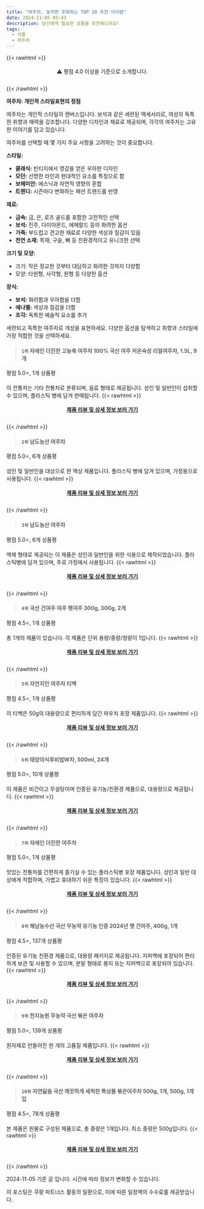 ```yaml
---
title: "여주차, 놓치면 후회하는 TOP 10 추천 아이템"
date: 2024-11-05 05:43
description: 당신에게 필요한 상품을 추천해드려요!
tags:
  - 식품
  - 여주차
---
```

{{< rawhtml >}}<div class="toc" style="text-align: center; height: 50px; line-height: 2;">  <p>⚠️ 평점 4.0 이상을 기준으로 소개합니다.<br></p></div> {{< /rawhtml >}}

**여주차: 개인적 스타일표현의 정점**

여주차는 개인적 스타일의 캔버스입니다. 보석과 같은 세련된 액세서리로, 여성의 독특한 취향과 매력을 강조합니다. 다양한 디자인과 재료로 제공되며, 각각의 여주차는 고유한 이야기를 담고 있습니다.

여주차를 선택할 때 몇 가지 주요 사항을 고려하는 것이 중요합니다.

**스타일:**
* **클래식:** 빈티지에서 영감을 얻은 우아한 디자인
* **모던:** 선명한 라인과 현대적인 요소를 특징으로 함
* **보헤미안:** 에스닉과 자연적 영향의 혼합
* **트렌디:** 시즌마다 변화하는 패션 트렌드를 반영

**재료:**
* **금속:** 금, 은, 로즈 골드를 포함한 고전적인 선택
* **보석:** 진주, 다이아몬드, 에메랄드 등의 화려한 옵션
* **가죽:** 부드럽고 견고한 재료로 다양한 색상과 질감이 있음
* **천연 소재:** 목재, 구슬, 뼈 등 친환경적이고 유니크한 선택

**크기 및 모양:**
* 크기: 작은 정교한 것부터 대담하고 화려한 것까지 다양함
* 모양: 타원형, 사각형, 원형 등 다양한 옵션

**장식:**
* **보석:** 화려함과 우아함을 더함
* **에나멜:** 색상과 질감을 더함
* **조각:** 독특한 예술적 요소를 추가

세련되고 독특한 여주차로 개성을 표현하세요. 다양한 옵션을 탐색하고 취향과 스타일에 가장 적합한 것을 선택하세요.


>#### `1위` 자애인 더진한 고농축 여주차 100% 국산 여주 저온숙성 리얼여주차, 1.5L, 9개
평점 5.0⭐, 1개 상품평

이 전통차는 기타 전통차로 분류되며, 음료 형태로 제공됩니다. 성인 및 일반인이 섭취할 수 있으며, 플라스틱 병에 담겨 판매됩니다.
{{< rawhtml >}}<div class="toc" style="text-align: center; height: 50px; line-height: 2;"><p><b><a href="https://link.coupang.com/re/AFFSDP?lptag=AF5033054&pageKey=6840747288&itemId=16261321401&vendorItemId=85127038224&traceid=V0-153-2db015f135e310fa&clickBeacon=24e24590-9b37-11ef-9b4e-de79fa531359%7E3&requestid=20241105143101571065112006&token=31850C%7CMIXED">제품 리뷰 및 상세 정보 보러 가기</a></b><br></p> </div>{{< /rawhtml >}}

>#### `2위` 남도농산 여주차
평점 5.0⭐, 6개 상품평

성인 및 일반인을 대상으로 한 액상 제품입니다. 플라스틱 병에 담겨 있으며, 가정용으로 사용됩니다.
{{< rawhtml >}}<div class="toc" style="text-align: center; height: 50px; line-height: 2;"><p><b><a href="https://link.coupang.com/re/AFFSDP?lptag=AF5033054&pageKey=1960763464&itemId=3332401352&vendorItemId=86389439263&traceid=V0-153-e2167f824194ee83&requestid=20241105143101571065112006&token=31850C%7CMIXED">제품 리뷰 및 상세 정보 보러 가기</a></b><br></p> </div>{{< /rawhtml >}}

>#### `3위` 남도농산 여주차
평점 5.0⭐, 6개 상품평

액체 형태로 제공되는 이 제품은 성인과 일반인을 위한 식용으로 제작되었습니다. 플라스틱병에 담겨 있으며, 주로 가정에서 사용됩니다.
{{< rawhtml >}}<div class="toc" style="text-align: center; height: 50px; line-height: 2;"><p><b><a href="https://link.coupang.com/re/AFFSDP?lptag=AF5033054&pageKey=1960763464&itemId=115233960&vendorItemId=86492716698&traceid=V0-153-e2167f824194ee83&requestid=20241105143101571065112006&token=31850C%7CMIXED">제품 리뷰 및 상세 정보 보러 가기</a></b><br></p> </div>{{< /rawhtml >}}

>#### `4위` 국산 건여주 여주 햇여주 300g, 300g, 2개
평점 4.5⭐, 1개 상품평

총 1개의 제품이 있습니다. 각 제품은 단위 용량/중량/정량이 1입니다.
{{< rawhtml >}}<div class="toc" style="text-align: center; height: 50px; line-height: 2;"><p><b><a href="https://link.coupang.com/re/AFFSDP?lptag=AF5033054&pageKey=7553113018&itemId=22636083816&vendorItemId=89782356142&traceid=V0-153-beb05adb4c2f6c6d&clickBeacon=24e24590-9b37-11ef-944b-b464675c0501%7E3&requestid=20241105143101571065112006&token=31850C%7CMIXED">제품 리뷰 및 상세 정보 보러 가기</a></b><br></p> </div>{{< /rawhtml >}}

>#### `5위` 자연지인 여주차 티백
평점 4.5⭐, 1개 상품평

이 티백은 50g의 대용량으로 편리하게 담긴 파우치 포장 제품입니다.
{{< rawhtml >}}<div class="toc" style="text-align: center; height: 50px; line-height: 2;"><p><b><a href="https://link.coupang.com/re/AFFSDP?lptag=AF5033054&pageKey=6922510888&itemId=19344160934&vendorItemId=70874661683&traceid=V0-153-36b22cd89db67a29&requestid=20241105143101571065112006&token=31850C%7CMIXED">제품 리뷰 및 상세 정보 보러 가기</a></b><br></p> </div>{{< /rawhtml >}}

>#### `6위` 태양의식후비법W차, 500ml, 24개
평점 5.0⭐, 10개 상품평

이 제품은 비건이고 무설탕이며 인증된 유기농/친환경 제품으로, 대용량으로 제공됩니다.
{{< rawhtml >}}<div class="toc" style="text-align: center; height: 50px; line-height: 2;"><p><b><a href="https://link.coupang.com/re/AFFSDP?lptag=AF5033054&pageKey=6843480231&itemId=392569412&vendorItemId=88377572530&traceid=V0-153-343335d154d0049e&clickBeacon=24e24590-9b37-11ef-9305-0e131addd8cd%7E3&requestid=20241105143101571065112006&token=31850C%7CMIXED">제품 리뷰 및 상세 정보 보러 가기</a></b><br></p> </div>{{< /rawhtml >}}

>#### `7위` 자애인 더진한 여주차
평점 5.0⭐, 1개 상품평

맛있는 전통차를 간편하게 즐기실 수 있는 플라스틱병 포장 제품입니다. 성인과 일반 대상에게 적합하며, 가볍고 휴대하기 쉬운 특징이 있습니다.
{{< rawhtml >}}<div class="toc" style="text-align: center; height: 50px; line-height: 2;"><p><b><a href="https://link.coupang.com/re/AFFSDP?lptag=AF5033054&pageKey=6840747288&itemId=16265786470&vendorItemId=84570973038&traceid=V0-153-2db015f135e310fa&requestid=20241105143101571065112006&token=31850C%7CMIXED">제품 리뷰 및 상세 정보 보러 가기</a></b><br></p> </div>{{< /rawhtml >}}

>#### `8위` 해남농수산 국산 무농약 유기농 인증 2024년 햇 건여주, 400g, 1개
평점 4.5⭐, 137개 상품평

인증된 유기농 친환경 제품으로, 대용량 패키지로 제공됩니다. 지퍼백에 포장되어 편리하게 보관 및 사용할 수 있으며, 분말 형태로 봉지 또는 지퍼백으로 포장되어 있습니다.
{{< rawhtml >}}<div class="toc" style="text-align: center; height: 50px; line-height: 2;"><p><b><a href="https://link.coupang.com/re/AFFSDP?lptag=AF5033054&pageKey=8273866699&itemId=23848002955&vendorItemId=91325454453&traceid=V0-153-47d513c4793c13dc&clickBeacon=24e24590-9b37-11ef-a071-bc5a63517863%7E3&requestid=20241105143101571065112006&token=31850C%7CMIXED">제품 리뷰 및 상세 정보 보러 가기</a></b><br></p> </div>{{< /rawhtml >}}

>#### `9위` 천지농원 무농약 국산 볶은 여주차
평점 5.0⭐, 139개 상품평

원자재로 만들어진 한 개의 고품질 제품입니다.
{{< rawhtml >}}<div class="toc" style="text-align: center; height: 50px; line-height: 2;"><p><b><a href="https://link.coupang.com/re/AFFSDP?lptag=AF5033054&pageKey=7638771427&itemId=20290716898&vendorItemId=87376970154&traceid=V0-153-a84747208fdc67d3&requestid=20241105143101571065112006&token=31850C%7CMIXED">제품 리뷰 및 상세 정보 보러 가기</a></b><br></p> </div>{{< /rawhtml >}}

>#### `10위` 자연닮음 국산 깨끗하게 세척한 특상품 볶은여주차 500g, 1개, 500g, 1개입
평점 4.5⭐, 78개 상품평

본 제품은 원물로 구성된 제품으로, 총 중량은 1개입니다. 최소 중량은 500g입니다.
{{< rawhtml >}}<div class="toc" style="text-align: center; height: 50px; line-height: 2;"><p><b><a href="https://link.coupang.com/re/AFFSDP?lptag=AF5033054&pageKey=7589496543&itemId=20052436171&vendorItemId=87766522130&traceid=V0-153-520dd161ab7c427f&clickBeacon=24e24590-9b37-11ef-879a-f8ee622f696b%7E3&requestid=20241105143101571065112006&token=31850C%7CMIXED">제품 리뷰 및 상세 정보 보러 가기</a></b><br></p> </div>{{< /rawhtml >}}


2024-11-05 기준 글 입니다.
시간에 따라 정보가 변화할 수 있습니다.

이 포스팅은 쿠팡 파트너스 활동의 일환으로, 이에 따른 일정액의 수수료를 제공받습니다.